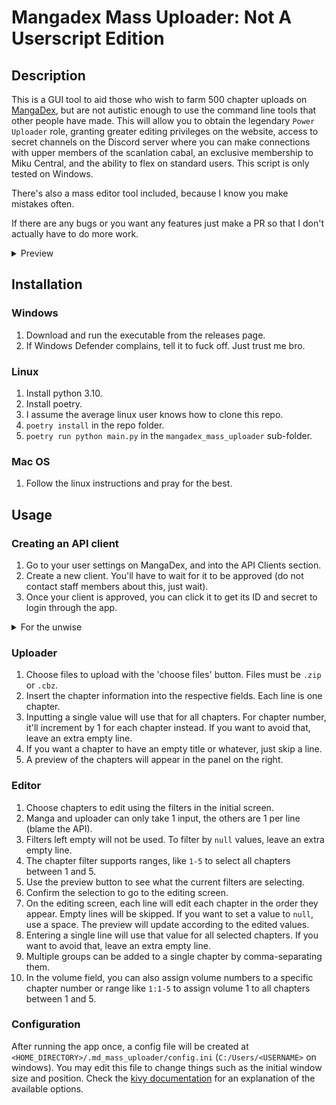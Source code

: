 # Mangadex Mass Uploader: Not A Userscript Edition

## Description
This is a GUI tool to aid those who wish to farm 500 chapter uploads on [MangaDex](https://mangadex.org), but are not
autistic enough to use the command line tools that other people have made. This will allow you to obtain the legendary
`Power Uploader` role, granting greater editing privileges on the website, access to secret channels on the Discord
server where you can make connections with upper members of the scanlation cabal, an exclusive membership to Miku
Central, and the ability to flex on standard users. This script is only tested on Windows.

There's also a mass editor tool included, because I know you make mistakes often.

If there are any bugs or you want any features just make a PR so that I don't actually have to do more work.

<details>
  <summary>Preview</summary>

  ![a screenshot of the mangadex-mass-uploader](./assets/mass_uploader_screenshot.png)
</details>

## Installation
### Windows
1. Download and run the executable from the releases page.
2. If Windows Defender complains, tell it to fuck off. Just trust me bro.
### Linux
1. Install python 3.10.
2. Install poetry.
3. I assume the average linux user knows how to clone this repo.
4. `poetry install` in the repo folder.
5. `poetry run python main.py` in the `mangadex_mass_uploader` sub-folder.
###  Mac OS
1. Follow the linux instructions and pray for the best.

## Usage
### Creating an API client
1. Go to your user settings on MangaDex, and into the API Clients section.
2. Create a new client. You'll have to wait for it to be approved (do not contact staff members about this, just wait).
3. Once your client is approved, you can click it to get its ID and secret to login through the app.

<details>
  <summary>For the unwise</summary>

  ![a screenshot of the mangadex-mass-uploader](./assets/usage_1.png)
  ![a screenshot of the mangadex-mass-uploader](./assets/usage_2.png)
</details>

### Uploader
1. Choose files to upload with the 'choose files' button. Files must be `.zip` or `.cbz`.
2. Insert the chapter information into the respective fields. Each line is one chapter.
3. Inputting a single value will use that for all chapters. For chapter number, it'll increment by 1 for each chapter
instead. If you want to avoid that, leave an extra empty line.
4. If you want a chapter to have an empty title or whatever, just skip a line.
5. A preview of the chapters will appear in the panel on the right.

### Editor
1. Choose chapters to edit using the filters in the initial screen.
2. Manga and uploader can only take 1 input, the others are 1 per line (blame the API).
3. Filters left empty will not be used. To filter by `null` values, leave an extra empty line.
4. The chapter filter supports ranges, like `1-5` to select all chapters between 1 and 5.
5. Use the preview button to see what the current filters are selecting.
6. Confirm the selection to go to the editing screen.
7. On the editing screen, each line will edit each chapter in the order they appear. Empty lines will be skipped. If you
want to set a value to `null`, use a space. The preview will update according to the edited values.
8. Entering a single line will use that value for all selected chapters. If you want to avoid that, leave an extra empty
line.
9. Multiple groups can be added to a single chapter by comma-separating them.
10. In the volume field, you can also assign volume numbers to a specific chapter number or range like `1:1-5` to assign
volume 1 to all chapters between 1 and 5.

### Configuration
After running the app once, a config file will be created at `<HOME_DIRECTORY>/.md_mass_uploader/config.ini`
(`C:/Users/<USERNAME>` on windows). You may edit this file to change things such as the initial window size and
position. Check the
[kivy documentation](https://kivy.org/doc/stable/api-kivy.config.html#available-configuration-tokens) for an explanation
of the available options.
